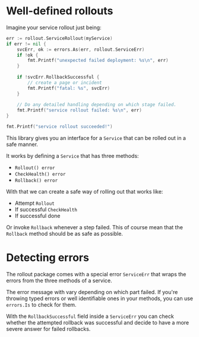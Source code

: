 # Well-defined rollouts

Imagine your service rollout just being:

```go
err := rollout.ServiceRollout(myService)
if err != nil {
	svcErr, ok := errors.As(err, rollout.ServiceErr)
	if !ok {
	    fmt.Printf("unexpected failed deployment: %s\n", err)
	}
	
	if !svcErr.RollbackSuccessful {
        // create a page or incident 
		fmt.Printf("fatal: %s", svcErr)
	}
	
	// Do any detailed handling depending on which stage failed.
	fmt.Printf("service rollout failed: %s\n", err)
}

fmt.Printf("service rollout succeeded!")
```

This library gives you an interface for a `Service` that can be
rolled out in a safe manner.

It works by defining a `Service` that has three methods:

- `Rollout() error`
- `CheckHealth() error`
- `Rollback() error`

With that we can create a safe way of rolling out that works like:

- Attempt `Rollout`
- If successful `CheckHealth`
- If successful done

Or invoke `Rollback` whenever a step failed. This of course mean that
the `Rollback` method should be as safe as possible.

# Detecting errors

The rollout package comes with a special error `ServiceErr` that
wraps the errors from the three methods of a service.

The error message with vary depending on which part failed.
If you're throwing typed errors or well identifiable ones in your
methods, you can use `errors.Is` to check for them.

With the `RollbackSuccessful` field inside a `ServiceErr` you can check whether
the attempted rollback was successful and decide to have a more severe answer
for failed rollbacks.